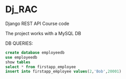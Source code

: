 # Dj_RAC
Django REST API Course code

The project works with a MySQL DB

DB QUERIES:

~~~~sql
create database employeedb
use employeedb
show tables
select * from firstapp_employee
insert into firstapp_employee values(2,'Bob',20001)
~~~~
